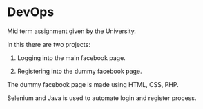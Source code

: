 # DevOps

Mid term assignment given by the University.

In this there are two projects:

1. Logging into the main facebook page.

2. Registering into the dummy facebook page. 

The dummy facebook page is made using HTML, CSS, PHP.

Selenium and Java is used to automate login and register process.
